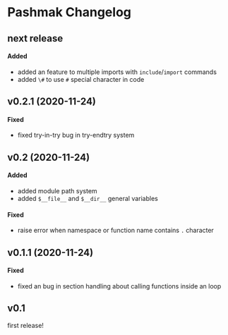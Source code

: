 # Pashmak Changelog

## next release

#### Added
- added an feature to multiple imports with `include`/`import` commands
- added `\#` to use `#` special character in code

## v0.2.1 (2020-11-24)

#### Fixed
- fixed try-in-try bug in try-endtry system

## v0.2 (2020-11-24)

#### Added
- added module path system
- added `$__file__` and `$__dir__` general variables

#### Fixed
- raise error when namespace or function name contains `.` character

## v0.1.1 (2020-11-24)

#### Fixed
- fixed an bug in section handling about calling functions inside an loop

## v0.1
first release!
